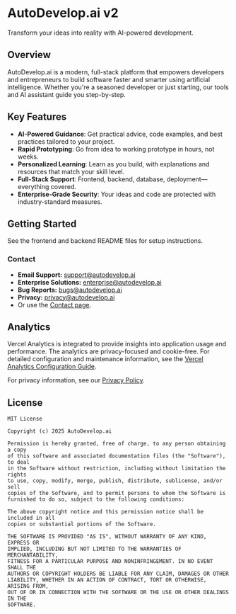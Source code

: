 # AutoDevelop.ai v2

Transform your ideas into reality with AI-powered development.

## Overview

AutoDevelop.ai is a modern, full-stack platform that empowers developers and entrepreneurs to build software faster and smarter using artificial intelligence. Whether you're a seasoned developer or just starting, our tools and AI assistant guide you step-by-step.

## Key Features

- **AI-Powered Guidance**: Get practical advice, code examples, and best practices tailored to your project.
- **Rapid Prototyping**: Go from idea to working prototype in hours, not weeks.
- **Personalized Learning**: Learn as you build, with explanations and resources that match your skill level.
- **Full-Stack Support**: Frontend, backend, database, deployment—everything covered.
- **Enterprise-Grade Security**: Your ideas and code are protected with industry-standard measures.

## Getting Started

See the frontend and backend README files for setup instructions.

### Contact

- **Email Support:** [support@autodevelop.ai](mailto:support@autodevelop.ai)
- **Enterprise Solutions:** [enterprise@autodevelop.ai](mailto:enterprise@autodevelop.ai)
- **Bug Reports:** [bugs@autodevelop.ai](mailto:bugs@autodevelop.ai)
- **Privacy:** [privacy@autodevelop.ai](mailto:privacy@autodevelop.ai)
- Or use the [Contact page](./frontend/src/components/Contact.jsx).

## Analytics

Vercel Analytics is integrated to provide insights into application usage and performance. The analytics are privacy-focused and cookie-free. For detailed configuration and maintenance information, see the [Vercel Analytics Configuration Guide](./VERCEL_ANALYTICS.md).

For privacy information, see our [Privacy Policy](./frontend/src/components/Privacy.jsx).

## License

```text
MIT License

Copyright (c) 2025 AutoDevelop.ai

Permission is hereby granted, free of charge, to any person obtaining a copy
of this software and associated documentation files (the "Software"), to deal
in the Software without restriction, including without limitation the rights
to use, copy, modify, merge, publish, distribute, sublicense, and/or sell
copies of the Software, and to permit persons to whom the Software is
furnished to do so, subject to the following conditions:

The above copyright notice and this permission notice shall be included in all
copies or substantial portions of the Software.

THE SOFTWARE IS PROVIDED "AS IS", WITHOUT WARRANTY OF ANY KIND, EXPRESS OR
IMPLIED, INCLUDING BUT NOT LIMITED TO THE WARRANTIES OF MERCHANTABILITY,
FITNESS FOR A PARTICULAR PURPOSE AND NONINFRINGEMENT. IN NO EVENT SHALL THE
AUTHORS OR COPYRIGHT HOLDERS BE LIABLE FOR ANY CLAIM, DAMAGES OR OTHER
LIABILITY, WHETHER IN AN ACTION OF CONTRACT, TORT OR OTHERWISE, ARISING FROM,
OUT OF OR IN CONNECTION WITH THE SOFTWARE OR THE USE OR OTHER DEALINGS IN THE
SOFTWARE.
```
